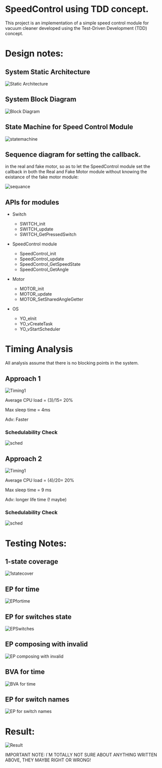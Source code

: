 # SpeedControl using TDD concept.
 This project is an implementation of a simple speed control module for vacuum cleaner developed using the Test-Driven Development (TDD) concept.


# Design notes:

## System Static Architecture

![Static Architecture](./images/staticArch.jpg)


## System Block Diagram 

![Block Diagram](./images/blockDiagram.jpg)

## State Machine for Speed Control Module

![statemachine](./images/statemachine.jpg)


## Sequence diagram for setting the callback.
in the real and fake motor, so as to let the SpeedControl module set the callback in both the Real and Fake Motor module without knowing the existance of the fake motor module:

![sequance](./images/sequance.jpg)


## APIs for modules
* Switch

    * SWITCH_init
    * SWITCH_update
    * SWITCH_GetPressedSwitch
* SpeedControl module
    * SpeedControl_init
    * SpeedControl_update
    * SpeedControl_GetSpeedState
    *  SpeedControl_GetAngle
* Motor
    * MOTOR_init
    * MOTOR_update
    * MOTOR_SetSharedAngleGetter

* OS
    * YO_eInit
    * YO_vCreateTask
    * YO_vStartScheduler

#  Timing Analysis
All analysis assume that there is no blocking points in the system.

## Approach 1

![Timing1](./images/timing_1.jpg)

Average CPU load = (3)/15= 20%

Max sleep time = 4ms

Adv: Faster

### Schedulability Check

![sched](./images/sched.jpg)


## Approach 2

![Timing1](./images/timing2.jpg)

Average CPU load = (4)/20= 20%

Max sleep time = 9 ms

Adv: longer life time (! maybe)


### Schedulability Check

![sched](./images/sched2.jpg)


# Testing Notes:

## 1-state coverage


![1statecover](./images/1statecover.jpg)


## EP for time

![EPfortime](./images/epTime.jpg)


## EP for switches state

![EPSwitches](./images/EPSwitches.jpg)


## EP composing with invalid

![EP composing with invalid](./images/EPComposingInvalid.jpg)


## BVA for time

![BVA for time](./images/BVATime.jpg)


## EP for switch names
![EP for switch names](./images/EPSwitch.jpg)

# Result:


![Result](./images/rslt.jpg)



IMPORTANT NOTE:
I`M TOTALLY NOT SURE ABOUT ANYTHING WRITTEN ABOVE,
THEY MAYBE RIGHT OR WRONG!
